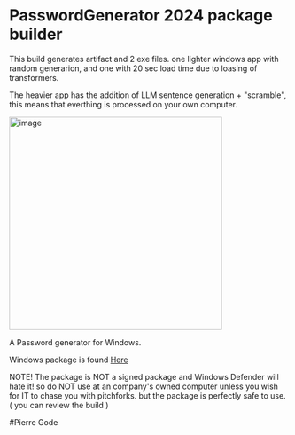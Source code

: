 # PasswordGenerator 2024 package builder

This build generates artifact and 2 exe files.
one lighter windows app with random generarion, and one with 20 sec load time due to loasing of transformers.
<p>
The heavier app has the addition of LLM sentence generation + "scramble", this means that everthing is processed on your own computer.

<p>
  <img width="384" alt="image" src="https://github.com/PierreGode/PasswordGenerator/assets/8579922/20fa8633-7b94-44d5-98f5-461bfcfa12c1">

A Password generator for Windows.

Windows package is found [Here](https://github.com/PierreGode/PasswordGenerator/actions/workflows/exefile.yml)

<p>
NOTE! The package is NOT a signed package and Windows Defender will hate it! so do NOT use at an company's owned computer unless you wish for IT to chase you with pitchforks. 
but the package is perfectly safe to use. ( you can review the build  )
<p>
#Pierre Gode
